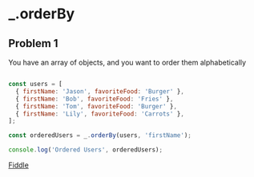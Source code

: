 # _.orderBy

## Problem 1

You have an array of objects, and you want to order them alphabetically

```javascript

const users = [
  { firstName: 'Jason', favoriteFood: 'Burger' },
  { firstName: 'Bob', favoriteFood: 'Fries' },
  { firstName: 'Tom', favoriteFood: 'Burger' },
  { firstName: 'Lily', favoriteFood: 'Carrots' },
];

const orderedUsers = _.orderBy(users, 'firstName');

console.log('Ordered Users', orderedUsers);
```

[Fiddle](https://jsfiddle.net/4ek1rLw2/1/)
